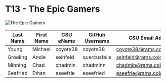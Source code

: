 # T13 - The Epic Gamers

![The Epic Gamers](https://media.sproutsocial.com/uploads/2020/08/Social-for-Gamers.svg)

Last Name | First Name | CSU eName | GitHub Username | CSU Email Address
--------- | ---------- | --------- | --------------- | -----------------
Young     | Michael    | coyote38  | coyote38        | coyote38@rams.colostate.edu
Groeling  | Andie      | seinfeld  | quercusfelis    | seinfeld@rams.colostate.edu
Minning   | Chad       | chadmin   | chadminn        | chadmin@rams.colostate.edu
Seefried  | Ethan      | eseefrie  | eseefried       | eseefrie@rams.colostate.edu
